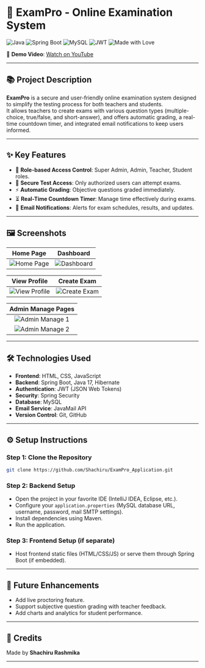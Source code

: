 # 🚀 ExamPro - Online Examination System

![Java](https://img.shields.io/badge/Java-17-007396?style=for-the-badge&logo=java)
![Spring Boot](https://img.shields.io/badge/Spring%20Boot-2.7-green?style=for-the-badge&logo=springboot)
![MySQL](https://img.shields.io/badge/MySQL-5.7-blue?style=for-the-badge&logo=mysql)
![JWT](https://img.shields.io/badge/JWT-Authentication-blueviolet?style=for-the-badge&logo=jsonwebtokens)
![Made with Love](https://img.shields.io/badge/Made%20with-%E2%9D%A4-red?style=for-the-badge)

🔗 **Demo Video**: [Watch on YouTube](https://youtu.be/2Q5pLgFbFG4)

---

## 📚 Project Description

**ExamPro** is a secure and user-friendly online examination system designed to simplify the testing process for both teachers and students.  
It allows teachers to create exams with various question types (multiple-choice, true/false, and short-answer), and offers automatic grading, a real-time countdown timer, and integrated email notifications to keep users informed.

---

## ✨ Key Features

- 🔐 **Role-based Access Control**: Super Admin, Admin, Teacher, Student roles.
- 🧠 **Secure Test Access**: Only authorized users can attempt exams.
- ⚡ **Automatic Grading**: Objective questions graded immediately.
- ⏳ **Real-Time Countdown Timer**: Manage time effectively during exams.
- 📧 **Email Notifications**: Alerts for exam schedules, results, and updates.

---

## 🖼️ Screenshots

| Home Page | Dashboard |
| :---: | :---: |
| ![Home Page](https://github.com/user-attachments/assets/8171906e-9a26-441f-aa8a-f3f919771e34) | ![Dashboard](https://github.com/user-attachments/assets/cc19d561-d28f-49ba-b391-fda7a9b101d6) |

| View Profile | Create Exam |
| :---: | :---: |
| ![View Profile](https://github.com/user-attachments/assets/65f3fbc2-19c9-4aae-8698-6fa3e54f6750) | ![Create Exam](https://github.com/user-attachments/assets/ede321a1-48d5-4afc-84a2-6289d583949c) |

| Admin Manage Pages |
| :---: |
| ![Admin Manage 1](https://github.com/user-attachments/assets/c45a981e-37fa-423f-837d-3c83f52fadc4) |
| ![Admin Manage 2](https://github.com/user-attachments/assets/164ebd38-28db-43df-b3b6-c3c4e014c0f4) |

---

## 🛠️ Technologies Used

- **Frontend**: HTML, CSS, JavaScript
- **Backend**: Spring Boot, Java 17, Hibernate
- **Authentication**: JWT (JSON Web Tokens)
- **Security**: Spring Security
- **Database**: MySQL
- **Email Service**: JavaMail API
- **Version Control**: Git, GitHub

---

## ⚙️ Setup Instructions

### Step 1: Clone the Repository

```bash
git clone https://github.com/Shachiru/ExamPro_Application.git
```

### Step 2: Backend Setup

- Open the project in your favorite IDE (IntelliJ IDEA, Eclipse, etc.).
- Configure your `application.properties` (MySQL database URL, username, password, mail SMTP settings).
- Install dependencies using Maven.
- Run the application.

### Step 3: Frontend Setup (if separate)

- Host frontend static files (HTML/CSS/JS) or serve them through Spring Boot (if embedded).

---

## 🎯 Future Enhancements

- Add live proctoring feature.
- Support subjective question grading with teacher feedback.
- Add charts and analytics for student performance.

---

## 🙌 Credits

Made by **Shachiru Rashmika**

---
